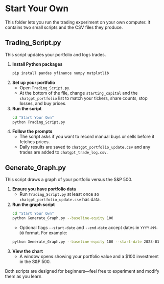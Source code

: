 # Start Your Own

This folder lets you run the trading experiment on your own computer. It contains two small scripts and the CSV files they produce.

## Trading_Script.py

This script updates your portfolio and logs trades.

1. **Install Python packages**
   ```bash
   pip install pandas yfinance numpy matplotlib
   ```
2. **Set up your portfolio**
   - Open `Trading_Script.py`.
   - At the bottom of the file, change `starting_capital` and the `chatgpt_portfolio` list to match your tickers, share counts, stop losses, and buy prices.
3. **Run the script**
   ```bash
   cd "Start Your Own"
   python Trading_Script.py
   ```
4. **Follow the prompts**
   - The script asks if you want to record manual buys or sells before it fetches prices.
   - Daily results are saved to `chatgpt_portfolio_update.csv` and any trades are added to `chatgpt_trade_log.csv`.

## Generate_Graph.py

This script draws a graph of your portfolio versus the S&P 500.

1. **Ensure you have portfolio data**
   - Run `Trading_Script.py` at least once so `chatgpt_portfolio_update.csv` has data.
2. **Run the graph script**
   ```bash
   cd "Start Your Own"
   python Generate_Graph.py --baseline-equity 100
   ```
   - Optional flags `--start-date` and `--end-date` accept dates in `YYYY-MM-DD` format. For example:
   ```bash
   python Generate_Graph.py --baseline-equity 100 --start-date 2023-01-01 --end-date 2023-12-31
   ```
3. **View the chart**
   - A window opens showing your portfolio value and a $100 investment in the S&P 500.

Both scripts are designed for beginners—feel free to experiment and modify them as you learn.
